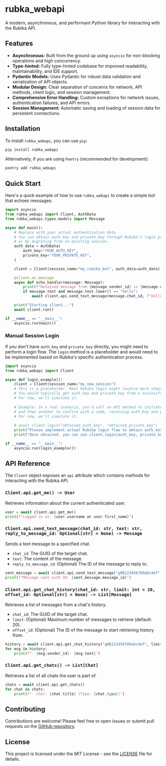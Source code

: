 # rubka_webapi

A modern, asynchronous, and performant Python library for interacting with the Rubika API.

## Features

*   **Asynchronous:** Built from the ground up using `asyncio` for non-blocking operations and high concurrency.
*   **Type-hinted:** Fully type-hinted codebase for improved readability, maintainability, and IDE support.
*   **Pydantic Models:** Uses Pydantic for robust data validation and serialization of API objects.
*   **Modular Design:** Clear separation of concerns for network, API methods, client logic, and session management.
*   **Comprehensive Error Handling:** Custom exceptions for network issues, authentication failures, and API errors.
*   **Session Management:** Automatic saving and loading of session data for persistent connections.

## Installation

To install `rubka_webapi`, you can use `pip`:

```bash
pip install rubka_webapi
```

Alternatively, if you are using `Poetry` (recommended for development):

```bash
poetry add rubka_webapi
```

## Quick Start

Here's a quick example of how to use `rubka_webapi` to create a simple bot that echoes messages:

```python
import asyncio
from rubka_webapi import Client, AuthData
from rubka_webapi.types.models import Message

async def main():
    # Replace with your actual authentication data
    # You can obtain auth_key and private_key through Rubika's login process
    # or by migrating from an existing session.
    auth_data = AuthData(
        auth_key="YOUR_AUTH_KEY",
        private_key="YOUR_PRIVATE_KEY",
    )

    client = Client(session_name="my_rubika_bot", auth_data=auth_data)

    @client.on_message
    async def echo_handler(message: Message):
        print(f"Received message from {message.sender_id} in {message.chat_id}: {message.text}")
        if message.text and message.text.lower() == "hello":
            await client.api.send_text_message(message.chat_id, f"Hello, {message.sender_id}!")

    print("Starting client...")
    await client.run()

if __name__ == "__main__":
    asyncio.run(main())
```

### Manual Session Login

If you don't have `auth_key` and `private_key` directly, you might need to perform a login flow. The `login` method is a placeholder and would need to be implemented based on Rubika's specific authentication process.

```python
import asyncio
from rubka_webapi import Client

async def login_example():
    client = Client(session_name="my_new_session")
    # This is a placeholder. Real Rubika login might involve more steps (e.g., sending phone number, receiving code).
    # You would typically get auth_key and private_key from a successful login response.
    # For now, we'll simulate it.
    
    # Example: In a real scenario, you'd call an API method to initiate login
    # and then another to confirm with a code, receiving auth_key and private_key.
    # For now, we'll simulate it.
    
    # await client.login("obtained_auth_key", "obtained_private_key")
    print("Please implement actual Rubika login flow to obtain auth_key and private_key.")
    print("Once obtained, you can use client.login(auth_key, private_key) to save the session.")

if __name__ == "__main__":
    asyncio.run(login_example())
```

## API Reference

The `Client` object exposes an `api` attribute which contains methods for interacting with the Rubika API.

### `Client.api.get_me() -> User`

Retrieves information about the current authenticated user.

```python
user = await client.api.get_me()
print(f"Logged in as: {user.username or user.first_name}")
```

### `Client.api.send_text_message(chat_id: str, text: str, reply_to_message_id: Optional[str] = None) -> Message`

Sends a text message to a specified chat.

*   `chat_id`: The GUID of the target chat.
*   `text`: The content of the message.
*   `reply_to_message_id`: (Optional) The ID of the message to reply to.

```python
sent_message = await client.api.send_text_message("g0B123456789abcdef", "Hello from rubka_webapi!")
print(f"Message sent with ID: {sent_message.message_id}")
```

### `Client.api.get_chat_history(chat_id: str, limit: int = 20, offset_id: Optional[str] = None) -> List[Message]`

Retrieves a list of messages from a chat's history.

*   `chat_id`: The GUID of the target chat.
*   `limit`: (Optional) Maximum number of messages to retrieve (default: 20).
*   `offset_id`: (Optional) The ID of the message to start retrieving history from.

```python
history = await client.api.get_chat_history("g0B123456789abcdef", limit=5)
for msg in history:
    print(f"- {msg.sender_id}: {msg.text}")
```

### `Client.api.get_chats() -> List[Chat]`

Retrieves a list of all chats the user is part of.

```python
chats = await client.api.get_chats()
for chat in chats:
    print(f"- Chat: {chat.title} (Type: {chat.type})")
```

## Contributing

Contributions are welcome! Please feel free to open issues or submit pull requests on the [GitHub repository](https://github.com/xetay12/rubka_webapi).

## License

This project is licensed under the MIT License - see the [LICENSE](LICENSE) file for details.

